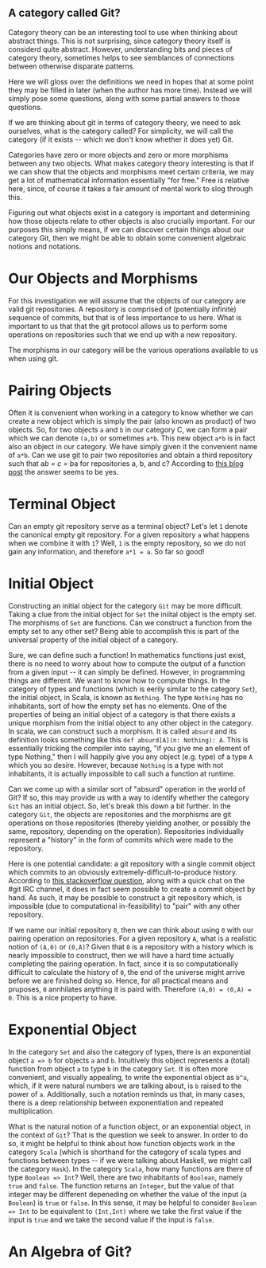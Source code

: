 ## A category called Git?

Category theory can be an interesting tool to use when thinking about abstract things. This is not surprising,
since category theory itself is considerd quite abstract. However, understanding bits and pieces
of category theory, sometimes helps to see semblances of connections between otherwise disparate patterns.

Here we will gloss over the definitions we need in hopes that at some point they may be filled in later
(when the author has more time). Instead we will simply pose some questions, along with some partial answers to those questions.

If we are thinking about git in terms of category theory, we need to ask ourselves, what is the category called? For simplicity, we will call the category (if it exists -- which we don't know whether it does yet) Git.

Categories have zero or more objects and zero or more morphisms between any two objects. What makes category theory interesting is that if we can show that the objects and morphisms meet certain criteria, we may get a lot of mathematical information essentially "for free." Free is relative here, since, of course it takes a fair amount of mental work to slog through this.

Figuring out what objects exist in a category is important and determining how those objects relate to other objects is also crucially important. For our purposes this simply means, if we can discover certain things about our category Git, then we might be able to obtain some convenient algebraic notions and notations.

# Our Objects and Morphisms
For this investigation we will assume that the objects of our category are valid git repositories. A repository is
comprised of (potentially infinite) sequence of commits, but that is of less importance to us here. What is important to us that that the git protocol allows us to perform some operations on repositories such that we end up with a new repository.

The morphisms in our category will be the various operations available to us when using git.

# Pairing Objects

Often it is convenient when working in a category to know whether we can create a new object which is simply the pair (also known as product) of two objects. So, for two objects `a` and `b` in our category C, we can form a pair which we can denote `(a,b)` or sometimes `a*b`. This new object `a*b` is in fact also an object in our category. We have simply given it the convenient name of `a*b`.
Can we use git to pair two repositories and obtain a third repository such that a*b = c = b*a for repositories a, b, and c? According to [this blog post](https://saintgimp.org/2013/01/22/merging-two-git-repositories-into-one-repository-without-losing-file-history/) the answer seems to be yes.

# Terminal Object
Can an empty git repository serve as a terminal object? Let's let `1` denote the canonical empty git repository. For a given repository `a` what happens when we combine it with `1`? Well, `1` is the empty repository, so we do not gain any information, and therefore `a*1 = a`. So far so good!

# Initial Object
Constructing an initial object for the category `Git` may be more difficult. Taking a clue from the initial object for `Set` the iniital object is the empty set. The morphisms of `Set` are functions. Can we construct a function from the empty set to any other set? Being able to accomplish this is part of the universal property of the initial object of a category. 

Sure, we can define such a function! In mathematics functions just exist, there is no need to worry about how to compute the output of a function from a given input -- it can simply be defined. However, in programming things are different. We want to know how to compute things. In the category of types and functions (which is eerily similar to the category `Set`), the initial object, in Scala, is known as `Nothing`. The type `Nothing` has no inhabitants, sort of how the empty set has no elements. One of the properties of being an initial object of a category is that there exists a unique morphism from the initial object to any other object in the category. In scala, we can construct such a morphism. It is called `absurd` and its definition looks something like this `def absurd[A](n: Nothing): A`. This is essentially tricking the compiler into saying, "if you give me an element of type Nothing," then I will happily give you any object (e.g. type) of a type `A` which you so desire. However, because `Nothing` is a type with not inhabitants, it is actually impossible to call such a function at runtime.

Can we come up with a similar sort of "absurd" operation in the world of Git? If so, this may provide us with a way to identify whether the category `Git` has an initial object. So, let's break this down a bit further. In the category `Git`, the objects are repositories and the morphisms are git operations on those repositories (thereby yielding another, or possibly the same, repository, depending on the operation). Repositories individually represent a "history" in the form of commits which were made to the repository. 

Here is one potential candidate: a git repository with a single commit object which commits to an obviously extremely-difficult-to-produce history.
According to [this stackoverflow question](https://stackoverflow.com/questions/16064968/building-git-commit-objects-with-git-hash-object), along with a quick chat on the #git IRC channel, it does in fact seem possible to create a commit object by hand. As such, it may be possible to construct a git repository which, is impossible (due to computational in-feasibility) to "pair" with any other repository. 

If we name our initial repository `0`, then we can think about using `0` with our pairing operation on repositories. For a given repository `A`, what is a realistic notion of `(A,0)` or `(0,A)`? Given that `0` is a repository with a history which is nearly impossible to construct, then we will have a hard time actually completing the pairing operation. In fact, since it is so computationally difficult to calculate the history of `0`, the end of the universe might arrive before we are finished doing so. Hence, for all practical means and pruposes, `0` annhilates anything it is paird with. Therefore `(A,0) = (0,A) = 0`. This is a nice property to have.

# Exponential Object
In the category `Set` and also the category of types, there is an exponential object `a => b` for objects `a` and `b`. Intuitively this object represents a (total) function from object `a` to type `b` in the category `Set`. It is often more convenient, and visually appealing, to write the exponential object as `b^a`, which, if it were natural numbers we are talking about, is `b` raised to the power of `a`. Additionally, such a notation reminds us that, in many cases, there is a deep relationship between exponentiation and repeated multiplication.

What is the natural notion of a function object, or an exponential object, in the context of `Git`? That is the question we seek to answer. In order to do so, it might be helpful to think about how function objects work in the category `Scala` (which is shorthand for the category of scala types and functions between types -- if we were talking about Haskell, we might call the category `Hask`). In the category `Scala`, how many functions are there of type `Boolean => Int`? Well, there are two inhabitants of `Boolean`, namely `true` and `false`. The function returns an `Integer`, but the value of that integer may be different depeneding on whether the value of the input (a `Boolean`) is `true` or `false`. In this sense, it may be helpful to consider `Boolean => Int` to be equivalent to `(Int,Int)` where we take the first value if the input is `true` and we take the second value if the input is `false`.

# An Algebra of Git?

 


